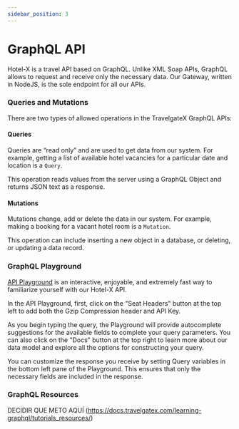 ```yaml
---
sidebar_position: 3
---
```


# GraphQL API

Hotel-X is a travel API based on GraphQL. Unlike XML Soap APIs, GraphQL allows to request and receive only the necessary data. Our Gateway, written in NodeJS, is the sole endpoint for all our APIs.

### Queries and Mutations

There are two types of allowed operations in the TravelgateX GraphQL APIs:

#### Queries

Queries are “read only” and are used to get data from our system. For example, getting a list of available hotel vacancies for a particular date and location is a `Query`.

This operation reads values from the server using a GraphQL Object and returns JSON text as a response.

#### Mutations

Mutations change, add or delete the data in our system. For example, making a booking for a vacant hotel room is a `Mutation`.

This operation can include inserting a new object in a database, or deleting, or updating a data record.

### GraphQL Playground

[API Playground](../playground) is an interactive, enjoyable, and extremely fast way to familiarize yourself with our Hotel-X API.

In the API Playground, first, click on the "Seat Headers" button at the top left to add both the Gzip Compression header and API Key.

As you begin typing the query, the Playground will provide autocomplete suggestions for the available fields to complete your query parameters. You can also click on the "Docs" button at the top right to learn more about our data model and explore all the options for constructing your query.

You can customize the response you receive by setting Query variables in the bottom left pane of the Playground. This ensures that only the necessary fields are included in the response.

### GraphQL Resources

DECIDIR QUE METO AQUÍ (https://docs.travelgatex.com/learning-graphql/tutorials_resources/)